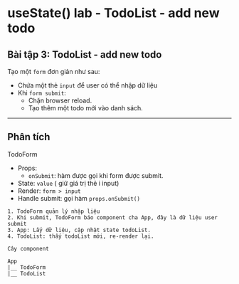 # useState() lab - TodoList - add new todo

## Bài tập 3: TodoList - add new todo

Tạo một `form` đơn giản như sau:

- Chứa một thẻ `input` để user có thể nhập dữ liệu
- Khi `form submit`:
  - Chặn browser reload.
  - Tạo thêm một todo mới vào danh sách.

---

## Phân tích

TodoForm

- Props:
  - `onSubmit`: hàm được gọi khi form được submit.
- State: `value` ( giữ giá trị thẻ i input)
- Render: `form > input`
- Handle submit: gọi hàm `props.onSubmit()`

```
1. TodoForm quản lý nhập liệu
2. Khi submit, TodoForm báo component cha App, đây là dữ liệu user submit
3. App: Lấy dữ liệu, cập nhật state todoList.
4. TodoList: thấy todoList mới, re-render lại.
```

```
Cây component

App
|__ TodoForm
|__ TodoList
```
